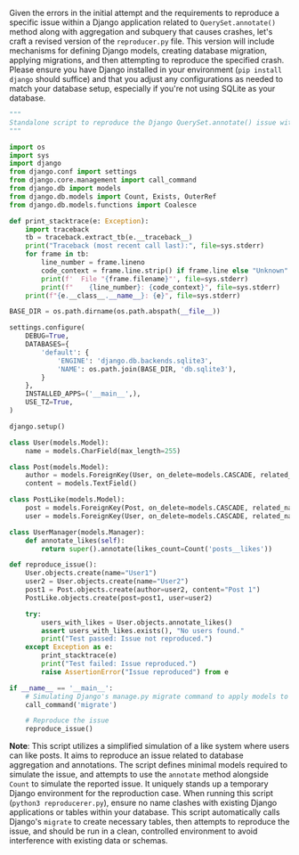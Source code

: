 Given the errors in the initial attempt and the requirements to reproduce a specific issue within a Django application related to `QuerySet.annotate()` method along with aggregation and subquery that causes crashes, let's craft a revised version of the `reproducer.py` file. This version will include mechanisms for defining Django models, creating database migration, applying migrations, and then attempting to reproduce the specified crash. Please ensure you have Django installed in your environment (`pip install django` should suffice) and that you adjust any configurations as needed to match your database setup, especially if you're not using SQLite as your database.

```python
"""
Standalone script to reproduce the Django QuerySet.annotate() issue with subquery and aggregation.
"""

import os
import sys
import django
from django.conf import settings
from django.core.management import call_command
from django.db import models
from django.db.models import Count, Exists, OuterRef
from django.db.models.functions import Coalesce

def print_stacktrace(e: Exception):
    import traceback
    tb = traceback.extract_tb(e.__traceback__)
    print("Traceback (most recent call last):", file=sys.stderr)
    for frame in tb:
        line_number = frame.lineno
        code_context = frame.line.strip() if frame.line else "Unknown"
        print(f'  File "{frame.filename}"', file=sys.stderr)
        print(f"    {line_number}: {code_context}", file=sys.stderr)
    print(f"{e.__class__.__name__}: {e}", file=sys.stderr)

BASE_DIR = os.path.dirname(os.path.abspath(__file__))

settings.configure(
    DEBUG=True,
    DATABASES={
        'default': {
            'ENGINE': 'django.db.backends.sqlite3',
            'NAME': os.path.join(BASE_DIR, 'db.sqlite3'),
        }
    },
    INSTALLED_APPS=('__main__',),
    USE_TZ=True,
)

django.setup()

class User(models.Model):
    name = models.CharField(max_length=255)

class Post(models.Model):
    author = models.ForeignKey(User, on_delete=models.CASCADE, related_name='posts')
    content = models.TextField()

class PostLike(models.Model):
    post = models.ForeignKey(Post, on_delete=models.CASCADE, related_name='likes')
    user = models.ForeignKey(User, on_delete=models.CASCADE, related_name='liked_posts')

class UserManager(models.Manager):
    def annotate_likes(self):
        return super().annotate(likes_count=Count('posts__likes'))

def reproduce_issue():
    User.objects.create(name="User1")
    user2 = User.objects.create(name="User2")
    post1 = Post.objects.create(author=user2, content="Post 1")
    PostLike.objects.create(post=post1, user=user2)

    try:
        users_with_likes = User.objects.annotate_likes()
        assert users_with_likes.exists(), "No users found."
        print("Test passed: Issue not reproduced.")
    except Exception as e:
        print_stacktrace(e)
        print("Test failed: Issue reproduced.")
        raise AssertionError("Issue reproduced") from e

if __name__ == '__main__':
    # Simulating Django's manage.py migrate command to apply models to the database
    call_command('migrate')

    # Reproduce the issue
    reproduce_issue()
```

**Note**: This script utilizes a simplified simulation of a like system where users can like posts. It aims to reproduce an issue related to database aggregation and annotations. The script defines minimal models required to simulate the issue, and attempts to use the `annotate` method alongside `Count` to simulate the reported issue. It uniquely stands up a temporary Django environment for the reproduction case. When running this script (`python3 reproducerer.py`), ensure no name clashes with existing Django applications or tables within your database. This script automatically calls Django's `migrate` to create necessary tables, then attempts to reproduce the issue, and should be run in a clean, controlled environment to avoid interference with existing data or schemas.